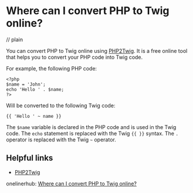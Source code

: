 # Where can I convert PHP to Twig online?
// plain

You can convert PHP to Twig online using [PHP2Twig](https://www.php2twig.com/). It is a free online tool that helps you to convert your PHP code into Twig code.

For example, the following PHP code:
```
<?php
$name = 'John';
echo 'Hello ' . $name;
?>
```

Will be converted to the following Twig code:
```
{{ 'Hello ' ~ name }}
```

The `$name` variable is declared in the PHP code and is used in the Twig code. The `echo` statement is replaced with the Twig `{{ }}` syntax. The `.` operator is replaced with the Twig `~` operator.

## Helpful links
- [PHP2Twig](https://www.php2twig.com/)

onelinerhub: [Where can I convert PHP to Twig online?](https://onelinerhub.com/twig/where-can-i-convert-php-to-twig-online-)